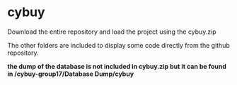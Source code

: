 # cybuy

Download the entire repository and load the project using the cybuy.zip

The other folders are included to display some code directly from the github repository.

**the dump of the database is not included in cybuy.zip but it can be found in /cybuy-group17/Database Dump/cybuy**
